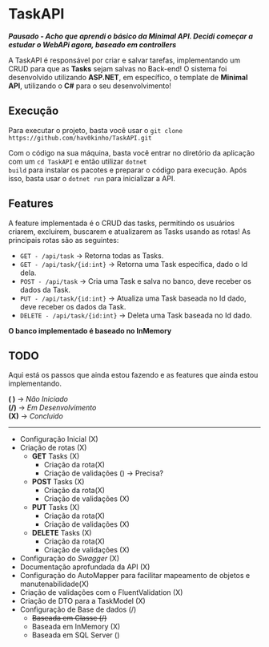 # TaskAPI 
***Pausado - Acho que aprendi o básico da Minimal API. Decidi começar a estudar o WebAPi agora, baseado em controllers***

<p>A TaskAPI é responsável por criar e salvar tarefas, implementando um CRUD para que as <strong>Tasks</strong> sejam salvas no Back-end! O sistema foi desenvolvido utilizando <strong>ASP.NET</strong>, em específico, o template de <strong>Minimal API</strong>, utilizando o <strong>C#</strong> para o seu desenvolvimento!</p>

## Execução
<p>
Para executar o projeto, basta você usar o <code>git clone https://github.com/hav0kinho/TaskAPI.git</code>

Com o código na sua máquina, basta você entrar no diretório da aplicação com um <code>cd TaskAPI</code> e então utilizar <code>dotnet build</code> para instalar os pacotes e preparar o código para execução. Após isso, basta usar o <code>dotnet run</code> para inicializar a API.
</p>

## Features
A feature implementada é o CRUD das tasks, permitindo os usuários criarem, excluirem, buscarem e atualizarem as Tasks usando as rotas! As principais rotas são as seguintes:

* <code>GET - /api/task</code> -> Retorna todas as Tasks.
* <code>GET - /api/task/{id:int}</code> -> Retorna uma Task específica, dado o Id dela.
* <code>POST - /api/task</code> -> Cria uma Task e salva no banco, deve receber os dados da Task.
* <code>PUT - /api/task/{id:int}</code> -> Atualiza uma Task baseada no Id dado, deve receber os dados da Task.
* <code>DELETE - /api/task/{id:int}</code> ->  Deleta uma Task baseada no Id dado.

**O banco implementado é baseado no InMemory**

## TODO
<p>Aqui está os passos que ainda estou fazendo e as features que ainda estou implementando.<br/>
</p>

**( )** -> *Não Iniciado* <br/>
**(/)** -> *Em Desenvolvimento* <br/>
**(X)** -> *Concluido*

---

* Configuração Inicial (X)
* Criação de rotas (X)
    * **GET** Tasks (X)
        * Criação da rota(X)
        * Criação de validações () -> Precisa?
    * **POST** Tasks (X)
        * Criação da rota(X)
        * Criação de validações (X)
    * **PUT** Tasks (X)
        * Criação da rota(X)
        * Criação de validações (X)
    * **DELETE** Tasks (X)
        * Criação da rota(X)
        * Criação de validações (X)
* Configuração do *Swagger* (X)
* Documentação aprofundada da API (X)
* Configuração do AutoMapper para facilitar mapeamento de objetos e manutenabilidade(X)
* Criação de validações com o FluentValidation (X)
* Criação de DTO para a TaskModel (X)
* Configuração de Base de dados (/)
    * <s>Baseada em Classe (/)</s>
    * Baseada em InMemory (X)
    * Baseada em SQL Server ()




